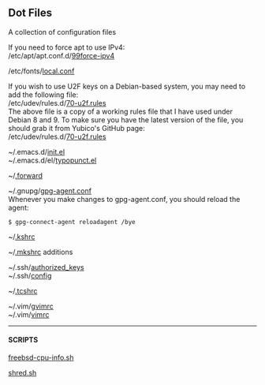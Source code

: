 ## Dot Files
A collection of configuration files

If you need to force apt to use IPv4:   
/etc/apt/apt.conf.d/[99force-ipv4](dot-files/99force-ipv4.txt)  

/etc/fonts/[local.conf](dot-files/fonts-local.conf)

If you wish to use U2F keys on a Debian-based system, you may need to add the following file:  
/etc/udev/rules.d/[70-u2f.rules](dot-files/70-u2f.rules)  
The above file is a copy of a working rules file that I have used under Debian 8 and 9. To make sure you have the latest version of the file, you should grab it from Yubico's GitHub page:  
/etc/udev/rules.d/[70-u2f.rules](https://github.com/Yubico/libu2f-host/blob/master/70-u2f.rules)  

~/.emacs.d/[init.el](dot-files/emacs.d-init.el.txt)  
~/.emacs.d/el/[typopunct.el](dot-files/typopunct.el)  

~/[.forward](dot-files/forward.txt)

~/.gnupg/[gpg-agent.conf](dot-files/gpg-agent.conf.txt)  
Whenever you make changes to gpg-agent.conf, you should reload the agent:
```
$ gpg-connect-agent reloadagent /bye
```

~/[.kshrc](dot-files/kshrc.txt)

~/[.mkshrc](dot-files/mkshrc.txt) additions

~/.ssh/[authorized_keys](dot-files/authorized_keys.txt)  
~/.ssh/[config](dot-files/ssh-config.txt)

~/[.tcshrc](dot-files/tcshrc.txt)

~/.vim/[gvimrc](dot-files/gvimrc.txt)  
~/.vim/[vimrc](dot-files/vimrc.txt)

- - - 

#### SCRIPTS

[freebsd-cpu-info.sh](dot-files/freebsd-cpu-info.sh.txt)

[shred.sh](dot-files/shred.sh.txt)
